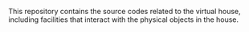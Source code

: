 This repository contains the source codes related to the virtual house, including facilities that interact with the physical objects in the house.

